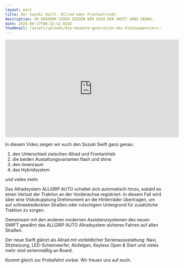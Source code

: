 ```yaml
---
layout: post
title: Der Suzuki Swift. Allrad oder Frontantrieb?
description: IN UNSEREM VIDEO ZEIGEN WIR EUCH DEN SWIFT GANZ GENAU.
date: 2024-09-17T08:32:52.819Z
thumbnail: /assets/uploads/die-neueste-generation-des-kleinwagenstars-suzuki-swift-ist-ab-sofort-auch-mit-bewährtem-suzuki-allgrip-auto-allradsystem-erhältlich-mittel-.jpg
---
```

<iframe width="560" height="315" src="https://www.youtube.com/embed/kbwigEaMq2s?si=l3kRreL-V2nUXZ7w" title="YouTube video player" frameborder="0" allow="accelerometer; autoplay; clipboard-write; encrypted-media; gyroscope; picture-in-picture; web-share" referrerpolicy="strict-origin-when-cross-origin" allowfullscreen></iframe>

In diesem Video zeigen wir euch den Suzuki Swift ganz genau:

1. den Unterschied zwischen Allrad und Frontantrieb
2. die beiden Austattungsvarianten flash und shine
3. den Innenraum
4. das Hybridsystem

und vieles mehr. 

Das Allradsystem ALLGRIP AUTO schaltet sich automatisch hinzu, sobald es einen Verlust der Traktion an der Vorderachse registriert. In diesem Fall wird über eine Viskokupplung Drehmoment an die Hinterräder übertragen, um auf schneebedeckten Straßen oder rutschigem Untergrund für zusätzliche Traktion zu sorgen.

Gemeinsam mit den anderen modernen Assistenzsystemen des neuen SWIFT gewährt das ALLGRIP AUTO Allradsystem sicheres Fahren auf allen Straßen.

Der neue Swift glänzt als Allrad mit vorbildlicher Serienaussstattung: Navi, Sitzheizung, LED-Scheinwerfer, Alufelgen, Keyless Open & Start und vieles mehr sind serienmäßig an Board.

Kommt gleich zur Probefahrt vorbei. Wir freuen uns auf euch.
